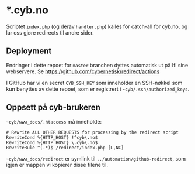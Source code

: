 # *.cyb.no

Scriptet `index.php` (og derav `handler.php`) kalles for catch-all for
cyb.no, og lar oss gjøre redirects til andre sider.

## Deployment

Endringer i dette repoet for `master` branchen dyttes automatisk ut
på Ifi sine webservere. Se https://github.com/cybernetisk/redirect/actions

I GitHub har vi en secret `CYB_SSH_KEY` som inneholder en SSH-nøkkel
som kun benyttes av dette repoet, som er registrert i
`~cyb/.ssh/authorized_keys`.

## Oppsett på cyb-brukeren

`~cyb/www_docs/.htaccess` må inneholde:

```htaccess
# Rewrite ALL OTHER REQUESTS for processing by the redirect script
RewriteCond %{HTTP_HOST} !^cyb\.no$
RewriteCond %{HTTP_HOST} \.cyb\.no$
RewriteRule ^(.*)$ /redirect/index.php [L,NC]
```

`~cyb/www_docs/redirect` er symlink til `../automation/github-redirect`,
som igjen er mappen vi kopierer disse filene til.
